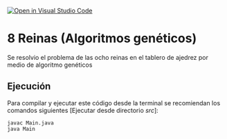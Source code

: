 [![Open in Visual Studio Code](https://classroom.github.com/assets/open-in-vscode-c66648af7eb3fe8bc4f294546bfd86ef473780cde1dea487d3c4ff354943c9ae.svg)](https://classroom.github.com/online_ide?assignment_repo_id=10246646&assignment_repo_type=AssignmentRepo)
# 8 Reinas (Algoritmos genéticos)

Se resolvio el problema de las ocho reinas en el tablero de ajedrez por medio de algoritmo genéticos

## Ejecución
Para compilar y ejecutar este código desde la terminal se recomiendan los comandos siguientes [Ejecutar desde directorio *src*]:

```
javac Main.java
java Main
```
